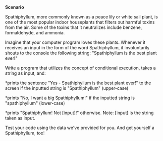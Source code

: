 **Scenario**

Spathiphyllum, more commonly known as a peace lily or white sail plant, is one of the most popular indoor houseplants that filters out harmful toxins from the air. Some of the toxins that it neutralizes include benzene, formaldehyde, and ammonia.

Imagine that your computer program loves these plants. Whenever it receives an input in the form of the word Spathiphyllum, it involuntarily shouts to the console the following string: "Spathiphyllum is the best plant ever!"


Write a program that utilizes the concept of conditional execution, takes a string as input, and:

*prints the sentence "Yes - Spathiphyllum is the best plant ever!" to the screen if the inputted string is "Spathiphyllum" (upper-case)

*prints "No, I want a big Spathiphyllum!" if the inputted string is "spathiphyllum" (lower-case)

*prints "Spathiphyllum! Not [input]!" otherwise. Note: [input] is the string taken as input.

Test your code using the data we've provided for you. And get yourself a Spathiphyllum, too!